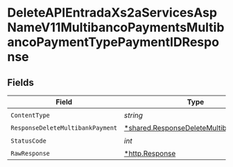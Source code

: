 # DeleteAPIEntradaXs2aServicesAspNameV11MultibancoPaymentsMultibancoPaymentTypePaymentIDResponse


## Fields

| Field                                                                                           | Type                                                                                            | Required                                                                                        | Description                                                                                     |
| ----------------------------------------------------------------------------------------------- | ----------------------------------------------------------------------------------------------- | ----------------------------------------------------------------------------------------------- | ----------------------------------------------------------------------------------------------- |
| `ContentType`                                                                                   | *string*                                                                                        | :heavy_check_mark:                                                                              | N/A                                                                                             |
| `ResponseDeleteMultibankPayment`                                                                | [*shared.ResponseDeleteMultibankPayment](../../models/shared/responsedeletemultibankpayment.md) | :heavy_minus_sign:                                                                              | Deleted                                                                                         |
| `StatusCode`                                                                                    | *int*                                                                                           | :heavy_check_mark:                                                                              | N/A                                                                                             |
| `RawResponse`                                                                                   | [*http.Response](https://pkg.go.dev/net/http#Response)                                          | :heavy_minus_sign:                                                                              | N/A                                                                                             |